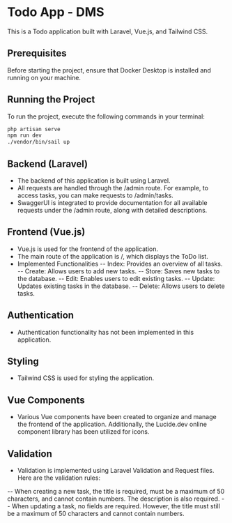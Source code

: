 # Todo App - DMS

This is a Todo application built with Laravel, Vue.js, and Tailwind CSS.

## Prerequisites

Before starting the project, ensure that Docker Desktop is installed and running on your machine.

## Running the Project

To run the project, execute the following commands in your terminal:

```bash
php artisan serve
npm run dev
./vendor/bin/sail up
```

## Backend (Laravel)

-   The backend of this application is built using Laravel.
-   All requests are handled through the /admin route. For example, to access tasks, you can make requests to /admin/tasks.
-   SwaggerUI is integrated to provide documentation for all available requests under the /admin route, along with detailed descriptions.

## Frontend (Vue.js)

-   Vue.js is used for the frontend of the application.
-   The main route of the application is /, which displays the ToDo list.
-   Implemented Functionalities
    -- Index: Provides an overview of all tasks.
    -- Create: Allows users to add new tasks.
    -- Store: Saves new tasks to the database.
    -- Edit: Enables users to edit existing tasks.
    -- Update: Updates existing tasks in the database.
    -- Delete: Allows users to delete tasks.

## Authentication

-   Authentication functionality has not been implemented in this application.

## Styling

-   Tailwind CSS is used for styling the application.

## Vue Components

-   Various Vue components have been created to organize and manage the frontend of the application. Additionally, the Lucide.dev online component library has been utilized for icons.

## Validation

-   Validation is implemented using Laravel Validation and Request files. Here are the validation rules:

-- When creating a new task, the title is required, must be a maximum of 50 characters, and cannot contain numbers. The description is also required.
-- When updating a task, no fields are required. However, the title must still be a maximum of 50 characters and cannot contain numbers.

